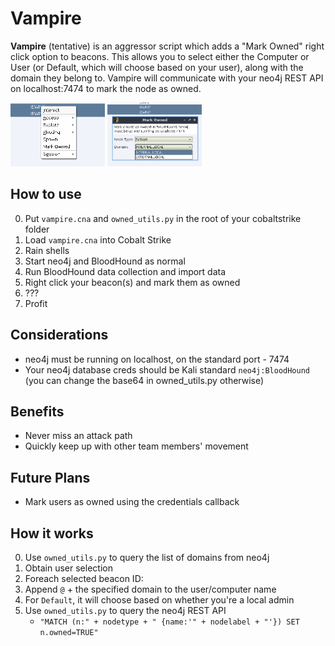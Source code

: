# Vampire

__Vampire__ (tentative) is an aggressor script which adds a "Mark Owned" right click option to beacons. This allows you to select either the Computer or User (or Default, which will choose based on your user), along with the domain they belong to. Vampire will communicate with your neo4j REST API on localhost:7474 to mark the node as owned.

<img src="Screen_Shot_2019-04-02_at_3.31.18_PM.png" width="30%">
<img src="Screen_Shot_2019-04-02_at_3.31.54_PM.png" width="30%">

How to use
---

 0. Put `vampire.cna` and `owned_utils.py` in the root of your cobaltstrike folder
 1. Load `vampire.cna` into Cobalt Strike
 1. Rain shells
 2. Start neo4j and BloodHound as normal
 2. Run BloodHound data collection and import data
 3. Right click your beacon(s) and mark them as owned
 4. ???
 5. Profit

Considerations
---

 - neo4j must be running on localhost, on the standard port - 7474
 - Your neo4j database creds should be Kali standard `neo4j:BloodHound` (you can change the base64 in owned_utils.py otherwise)

Benefits
---

 - Never miss an attack path
 - Quickly keep up with other team members' movement

Future Plans
---

 - Mark users as owned using the credentials callback

How it works
---

 0. Use `owned_utils.py` to query the list of domains from neo4j
 1. Obtain user selection
 2. Foreach selected beacon ID:
 3. Append `@` + the specified domain to the user/computer name
 4. For `Default`, it will choose based on whether you're a local admin
 4. Use `owned_utils.py` to query the neo4j REST API
    - `"MATCH (n:" + nodetype + " {name:'" + nodelabel + "'}) SET n.owned=TRUE"`